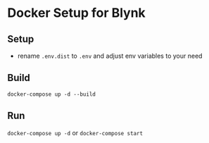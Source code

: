 # Docker Setup for Blynk

## Setup

* rename `.env.dist` to `.env` and adjust env variables to your need



## Build

`docker-compose up -d --build`

## Run

`docker-compose up -d` or `docker-compose start` 